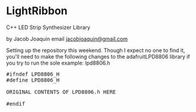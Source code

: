 LightRibbon
===========

C++ LED Strip Synthesizer Library

by Jacob Joaquin
email jacobjoaquin@gmail.com

Setting up the repository this weekend. Though I expect no one to find it, you'll need to make the following changes to the adafruitLPD8806 library if you try to run the sole example: lpd8806.h

<pre>#ifndef LPD8806_H
#define LPD8806_H

ORIGINAL CONTENTS OF LPD8806.h HERE

#endif</pre>


